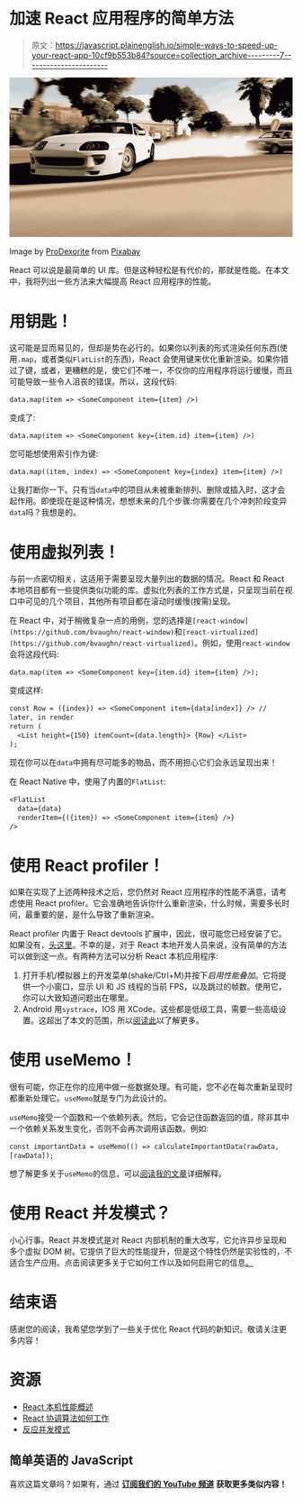 # 加速 React 应用程序的简单方法

> 原文：<https://javascript.plainenglish.io/simple-ways-to-speed-up-your-react-app-10cf9b553b84?source=collection_archive---------7----------------------->

![](img/473e16abdb4586cb784a65afa32645e6.png)

Image by [ProDexorite](https://pixabay.com/users/ProDexorite-823142/?utm_source=link-attribution&utm_medium=referral&utm_campaign=image&utm_content=967011) from [Pixabay](https://pixabay.com/?utm_source=link-attribution&utm_medium=referral&utm_campaign=image&utm_content=967011)

React 可以说是最简单的 UI 库。但是这种轻松是有代价的，那就是性能。在本文中，我将列出一些方法来大幅提高 React 应用程序的性能。

# 用钥匙！

这可能是显而易见的，但却是势在必行的。如果你以列表的形式渲染任何东西(使用`.map`，或者类似`FlatList`的东西)，React 会使用键来优化重新渲染。如果你错过了键，或者，更糟糕的是，使它们不唯一，不仅你的应用程序将运行缓慢，而且可能导致一些令人沮丧的错误。所以，这段代码:

```
data.map(item => <SomeComponent item={item} />)
```

变成了:

```
data.map(item => <SomeComponent key={item.id} item={item} />)
```

您可能想使用索引作为键:

```
data.map((item, index) => <SomeComponent key={index} item={item} />)
```

让我打断你一下。只有当`data`中的项目从未被重新排列、删除或插入时，这才会起作用。即使现在是这种情况，想想未来的几个步骤:你需要在几个冲刺阶段变异`data`吗？我想是的。

# 使用虚拟列表！

与前一点密切相关，这适用于需要呈现大量列出的数据的情况。React 和 React 本地项目都有一些提供类似功能的库。虚拟化列表的工作方式是，只呈现当前在视口中可见的几个项目，其他所有项目都在滚动时缓慢(按需)呈现。

在 React 中，对于稍微复杂一点的用例，您的选择是`[react-window](https://github.com/bvaughn/react-window)`和`[react-virtualized](https://github.com/bvaughn/react-virtualized)`。例如，使用`react-window`会将这段代码:

```
data.map(item => <SomeComponent key={item.id} item={item} />);
```

变成这样:

```
const Row = ({index}) => <SomeComponent item={data[index]} /> // later, in render 
return ( 
  <List height={150} itemCount={data.length}> {Row} </List> 
);
```

现在你可以在`data`中拥有尽可能多的物品，而不用担心它们会永远呈现出来！

在 React Native 中，使用了内置的`FlatList`:

```
<FlatList 
  data={data}
  renderItem={({item}) => <SomeComponent item={item} />} 
/>
```

# 使用 React profiler！

如果在实现了上述两种技术之后，您仍然对 React 应用程序的性能不满意，请考虑使用 React profiler。它会准确地告诉你什么重新渲染，什么时候，需要多长时间，最重要的是，是什么导致了重新渲染。

React profiler 内置于 React devtools 扩展中，因此，很可能您已经安装了它。如果没有，[头这里](https://addons.mozilla.org/en-CA/firefox/addon/react-devtools/)。不幸的是，对于 React 本地开发人员来说，没有简单的方法可以做到这一点。有两种方法可以分析 React 本机应用程序:

1.  打开手机/模拟器上的开发菜单(shake/Ctrl+M)并按下*启用性能叠加*。它将提供一个小窗口，显示 UI 和 JS 线程的当前 FPS，以及跳过的帧数。使用它，你可以大致知道问题出在哪里。
2.  Android 用`systrace`，IOS 用 XCode。这些都是低级工具，需要一些高级设置。这超出了本文的范围，所以[阅读此](https://reactnative.dev/docs/profiling)以了解更多。

# 使用 useMemo！

很有可能，你正在你的应用中做一些数据处理。有可能，您不必在每次重新呈现时都重新处理它。`useMemo`就是专门为此设计的。

`useMemo`接受一个函数和一个依赖列表。然后，它会记住函数返回的值，除非其中一个依赖关系发生变化，否则不会再次调用该函数。例如:

```
const importantData = useMemo(() => calculateImportantData(rawData, [rawData]);
```

想了解更多关于`useMemo`的信息，可以[阅读我的文章](https://everyday.codes/javascript/react-usememo-and-when-you-should-use-it/)详细解释。

# 使用 React 并发模式？

小心行事。React 并发模式是对 React 内部机制的重大改写，它允许异步呈现和多个虚拟 DOM 树。它提供了巨大的性能提升，但是这个特性仍然是实验性的，不适合生产应用。点击阅读更多关于它如何工作以及如何启用它的信息[。](https://everyday.codes/javascript/everything-you-need-to-know-about-react-concurrent-mode-in-2020/)

# 结束语

感谢您的阅读，我希望您学到了一些关于优化 React 代码的新知识。敬请关注更多内容！

# 资源

*   [React 本机性能概述](https://reactnative.dev/docs/performance)
*   [React 协调算法如何工作](https://medium.com/better-programming/how-the-react-reconciliation-algorithm-works-e29bf77a4d78)
*   [反应并发模式](https://medium.com/javascript-in-plain-english/everything-you-need-to-know-about-react-concurrent-mode-in-2020-826af48c1f37)

## **简单英语的 JavaScript**

喜欢这篇文章吗？如果有，通过 [**订阅我们的 YouTube 频道**](https://www.youtube.com/channel/UCtipWUghju290NWcn8jhyAw) **获取更多类似内容！**